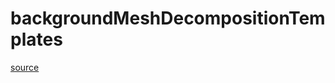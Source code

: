 # backgroundMeshDecompositionTemplates

[source](github.com/OpenFOAM-jp/OpenFOAM-utilities-tutorials-jp/blob/master/v1906/mesh/generation/foamyMesh/conformalVoronoiMesh/lnInclude/backgroundMeshDecompositionTemplates.C/backgroundMeshDecompositionTemplates.C)



